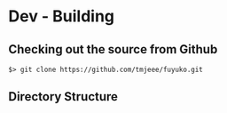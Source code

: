 # Dev - Building

## Checking out the source from Github

```text
$> git clone https://github.com/tmjeee/fuyuko.git
```

## Directory Structure



